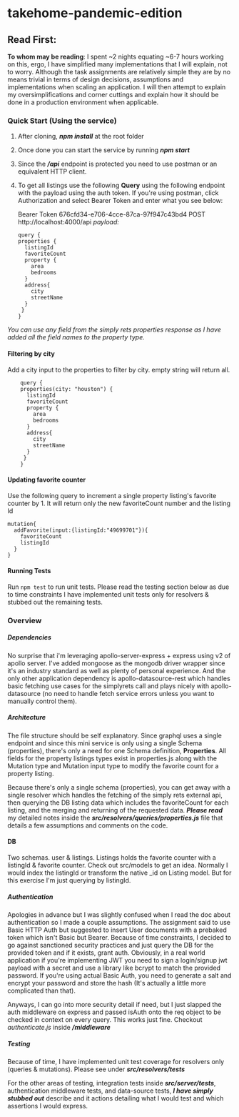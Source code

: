 # takehome-pandemic-edition  
  

## Read First:

**To whom may be reading**: I spent ~2 nights equating ~6-7 hours working on this, ergo, I have simplified many implementations that I will explain, not to worry.  Although the task assignments are relatively simple they are by no means trivial in terms of design decisions, assumptions and implementations when scaling an application.  I will then attempt to explain my oversimplifications and corner cuttings and explain how it should be done in a production environment when applicable.  
 
### Quick Start (Using the service)

 1. After cloning, ***npm install*** at the root folder
 2. Once done you can start the service by running ***npm start***
 3. Since the ***/api*** endpoint is protected you need to use postman or an equivalent HTTP client.
 4. To get all listings use the following **Query** using the following endpoint with the payload using the auth token. If you're using postman, click Authorization and select Bearer Token and enter what you see below:
	 
	Bearer Token 676cfd34-e706-4cce-87ca-97f947c43bd4
    POST http://localhost:4000/api
    *payload:*
    
        query {
        properties {
          listingId
          favoriteCount
          property {
            area
            bedrooms
          }
          address{
            city
            streetName
          }
         }
        }
*You can use any field from the simply rets properties response as I have added all the field names to the property type.*

 #### Filtering by city
 Add a city input to the properties to filter by city. empty string will return all.
 
        query {
        properties(city: "houston") {
          listingId
          favoriteCount
          property {
            area
            bedrooms
          }
          address{
            city
            streetName
          }
         }
        }

#### Updating favorite counter
Use the following query to increment a single property listing's favorite counter by 1. It will return only the new favoriteCount number and the listing Id

    mutation{
      addFavorite(input:{listingId:"49699701"}){
        favoriteCount
        listingId
      }
    }

 #### Running Tests
 Run `npm test` to run unit tests. Please read the testing section below as due to time constraints I have implemented unit tests only for resolvers & stubbed out the remaining tests.
 
###  Overview
##### Dependencies
No surprise that i'm leveraging apollo-server-express + express using v2 of apollo server.  I've added mongoose as the mongodb driver wrapper since it's an industry standard as well as plenty of personal experience. And the only other application dependency is apollo-datasource-rest which handles basic fetching use cases for the simplyrets call and plays nicely with apollo-datasource (no need to handle fetch service errors unless you want to manually control them).

##### Architecture
The file structure should be self explanatory. Since graphql uses a single endpoint and since this mini service is only using a single Schema (properties), there's only a need for one Schema definition, **Properties**. All fields for the property listings types exist in properties.js along with the Mutation type and Mutation input type to modify the favorite count for a property listing.

Because there's only a single schema (properties), you can get away with a single resolver which handles the fetching of the simply rets external api, then querying the DB listing data which includes the favoriteCount for each listing, and the merging and returning of the requested data. ***Please read*** my detailed notes inside the ***src/resolvers/queries/properties.js*** file that details a few assumptions and comments on the code.

#### DB
Two schemas. user & listings. Listings holds the favorite counter with a listingId & favorite counter. Check out src/models to get an idea. Normally I would index the listingId or transform the native _id on Listing model. But for this exercise I'm just querying by listingId. 

##### Authentication
Apologies in advance but I was slightly confused when I read the doc about authentication so I made a couple assumptions. The assignment said to use Basic HTTP Auth but suggested to insert User documents with a prebaked token which isn't Basic but Bearer. Because of time constraints, I decided to go against sanctioned security practices and just query the DB for the provided token and if it exists, grant auth. Obviously, in a real world application if you're implementing JWT  you need to sign a login/signup jwt payload with a secret and use a library like bcrypt to match the provided password. If you're using actual Basic Auth, you need to generate a salt and encrypt your password and store the hash (It's actually a little more complicated than that).

Anyways, I can go into more security detail if need, but I just slapped the auth middleware on express and passed isAuth onto the req object to be checked in context on every query. This works just fine. Checkout *authenticate.js* inside ***/middleware***

##### Testing
Because of time, I have implemented unit test coverage for resolvers only (queries & mutations). Please see under ***src/resolvers/__tests__***

For the other areas of testing, integration tests inside ***src/server/__tests__***, authentication middleware tests, and data-source tests, ***I have simply stubbed out*** describe and it actions detailing what I would test and which assertions I would express.